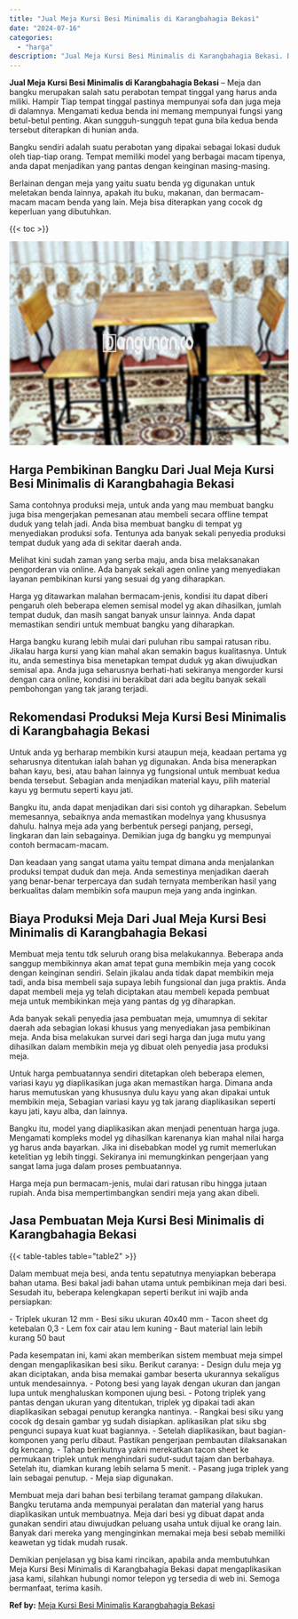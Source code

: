 ```yaml
---
title: "Jual Meja Kursi Besi Minimalis di Karangbahagia Bekasi"
date: "2024-07-16"
categories: 
  - "harga"
description: "Jual Meja Kursi Besi Minimalis di Karangbahagia Bekasi. Demikian penjelasan yg bisa kami rincikan, apabila anda membutuhkan Meja Kursi Besi Minimalis di Kara..."
---
```


**Jual Meja Kursi Besi Minimalis di Karangbahagia Bekasi** – Meja dan bangku merupakan salah satu perabotan tempat tinggal yang harus anda miliki. Hampir Tiap tempat tinggal pastinya mempunyai sofa dan juga meja di dalamnya. Mengamati kedua benda ini memang mempunyai fungsi yang betul-betul penting. Akan sungguh-sungguh tepat guna bila kedua benda tersebut diterapkan di hunian anda.

Bangku sendiri adalah suatu perabotan yang dipakai sebagai lokasi duduk oleh tiap-tiap orang. Tempat memiliki model yang berbagai macam tipenya, anda dapat menjadikan yang pantas dengan keinginan masing-masing.

Berlainan dengan meja yang yaitu suatu benda yg digunakan untuk meletakan benda lainnya, apakah itu buku, makanan, dan bermacam-macam macam benda yang lain. Meja bisa diterapkan yang cocok dg keperluan yang dibutuhkan.

{{< toc >}}

![Jual Meja Kursi Besi Minimalis di Karangbahagia Bekasi](/images/jual-meja-besi-murah08.png)

## Harga Pembikinan Bangku Dari Jual Meja Kursi Besi Minimalis di Karangbahagia Bekasi

Sama contohnya produksi meja, untuk anda yang mau membuat bangku juga bisa mengerjakan pemesanan atau membeli secara offline tempat duduk yang telah jadi. Anda bisa membuat bangku di tempat yg menyediakan produksi sofa. Tentunya ada banyak sekali penyedia produksi tempat duduk yang ada di sekitar daerah anda.

Melihat kini sudah zaman yang serba maju, anda bisa melaksanakan pengorderan via online. Ada banyak sekali agen online yang menyediakan layanan pembikinan kursi yang sesuai dg yang diharapkan.

Harga yg ditawarkan malahan bermacam-jenis, kondisi itu dapat diberi pengaruh oleh beberapa elemen semisal model yg akan dihasilkan, jumlah tempat duduk, dan masih sangat banyak unsur lainnya. Anda dapat memastikan sendiri untuk membuat bangku yang diharapkan.

Harga bangku kurang lebih mulai dari puluhan ribu sampai ratusan ribu. Jikalau harga kursi yang kian mahal akan semakin bagus kualitasnya. Untuk itu, anda semestinya bisa menetapkan tempat duduk yg akan diwujudkan semisal apa. Anda juga seharusnya berhati-hati sekiranya mengorder kursi dengan cara online, kondisi ini berakibat dari ada begitu banyak sekali pembohongan yang tak jarang terjadi.

## Rekomendasi Produksi Meja Kursi Besi Minimalis di Karangbahagia Bekasi

Untuk anda yg berharap membikin kursi ataupun meja, keadaan pertama yg seharusnya ditentukan ialah bahan yg digunakan. Anda bisa menerapkan bahan kayu, besi, atau bahan lainnya yg fungsional untuk membuat kedua benda tersebut. Sebagian anda menjadikan material kayu, pilih material kayu yg bermutu seperti kayu jati.

Bangku itu, anda dapat menjadikan dari sisi contoh yg diharapkan. Sebelum memesannya, sebaiknya anda memastikan modelnya yang khususnya dahulu. halnya meja ada yang berbentuk persegi panjang, persegi, lingkaran dan lain sebagainya. Demikian juga dg bangku yg mempunyai contoh bermacam-macam.

Dan keadaan yang sangat utama yaitu tempat dimana anda menjalankan produksi tempat duduk dan meja. Anda semestinya menjadikan daerah yang benar-benar terpercaya dan sudah ternyata memberikan hasil yang berkualitas dalam membikin sofa maupun meja yang anda inginkan.

## Biaya Produksi Meja Dari Jual Meja Kursi Besi Minimalis di Karangbahagia Bekasi

Membuat meja tentu tdk seluruh orang bisa melakukannya. Beberapa anda sanggup membikinnya akan amat tepat guna membikin meja yang cocok dengan keinginan sendiri. Selain jikalau anda tidak dapat membikin meja tadi, anda bisa membeli saja supaya lebih fungsional dan juga praktis. Anda dapat membeli meja yg telah diciptakan atau membeli kepada pembuat meja untuk membikinkan meja yang pantas dg yg diharapkan.

Ada banyak sekali penyedia jasa pembuatan meja, umumnya di sekitar daerah ada sebagian lokasi khusus yang menyediakan jasa pembikinan meja. Anda bisa melakukan survei dari segi harga dan juga mutu yang dihasilkan dalam membikin meja yg dibuat oleh penyedia jasa produksi meja.

Untuk harga pembuatannya sendiri ditetapkan oleh beberapa elemen, variasi kayu yg diaplikasikan juga akan memastikan harga. Dimana anda harus memutuskan yang khususnya dulu kayu yang akan dipakai untuk membikin meja, Sebagian variasi kayu yg tak jarang diaplikasikan seperti kayu jati, kayu alba, dan lainnya.

Bangku itu, model yang diaplikasikan akan menjadi penentuan harga juga. Mengamati kompleks model yg dihasilkan karenanya kian mahal nilai harga yg harus anda bayarkan. Jika ini disebabkan model yg rumit memerlukan ketelitian yg lebih tinggi. Sekiranya ini memungkinkan pengerjaan yang sangat lama juga dalam proses pembuatannya.

Harga meja pun bermacam-jenis, mulai dari ratusan ribu hingga jutaan rupiah. Anda bisa mempertimbangkan sendiri meja yang akan dibeli.

## Jasa Pembuatan Meja Kursi Besi Minimalis di Karangbahagia Bekasi

{{< table-tables table="table2" >}}

Dalam membuat meja besi, anda tentu sepatutnya menyiapkan beberapa bahan utama. Besi bakal jadi bahan utama untuk pembikinan meja dari besi. Sesudah itu, beberapa kelengkapan seperti berikut ini wajib anda persiapkan:

\- Triplek ukuran 12 mm - Besi siku ukuran 40x40 mm - Tacon sheet dg ketebalan 0,3 - Lem fox cair atau lem kuning - Baut material lain lebih kurang 50 baut

Pada kesempatan ini, kami akan memberikan sistem membuat meja simpel dengan mengaplikasikan besi siku. Berikut caranya: - Design dulu meja yg akan diciptakan, anda bisa memakai gambar beserta ukurannya sekaligus untuk mendesainnya. - Potong besi yang layak dengan ukuran dan jangan lupa untuk menghaluskan komponen ujung besi. - Potong triplek yang pantas dengan ukuran yang ditentukan, triplek yg dipakai tadi akan diaplikasikan sebagai penutup kerangka nantinya. - Rangkai besi siku yang cocok dg desain gambar yg sudah disiapkan. aplikasikan plat siku sbg pengunci supaya kuat kuat bagiannya. - Setelah diaplikasikan, baut bagian-komponen yang perlu dibaut. Pastikan pengerjaan pembautan dilaksanakan dg kencang. - Tahap berikutnya yakni merekatkan tacon sheet ke permukaan triplek untuk menghindari sudut-sudut tajam dan berbahaya. Setelah itu, diamkan kurang lebih selama 5 menit. - Pasang juga triplek yang lain sebagai penutup. - Meja siap digunakan.

Membuat meja dari bahan besi terbilang teramat gampang dilakukan. Bangku terutama anda mempunyai peralatan dan material yang harus diaplikasikan untuk membuatnya. Meja dari besi yg dibuat dapat anda gunakan sendiri atau diwujudkan peluang usaha untuk dijual ke orang lain. Banyak dari mereka yang menginginkan memakai meja besi sebab memiliki keawetan yg tidak mudah rusak.

Demikian penjelasan yg bisa kami rincikan, apabila anda membutuhkan Meja Kursi Besi Minimalis di Karangbahagia Bekasi dapat mengaplikasikan jasa kami, silahkan hubungi nomor telepon yg tersedia di web ini. Semoga bermanfaat, terima kasih.

**Ref by:** [Meja Kursi Besi Minimalis Karangbahagia Bekasi](https://id.wikipedia.org/wiki/Meja)
